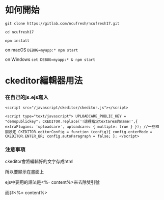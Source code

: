 # 如何開始

`git clone https://gitlab.com/ncufresh/ncufresh17.git`

`cd ncufresh17`

`npm install`

on macOS
`DEBUG=myapp:* npm start`

on Windows
`set DEBUG=myapp:* & npm start`

# ckeditor編輯器用法

### 在自己的js.ejs寫入

`<script src="/javascript/ckeditor/ckeditor.js"></script>`

`<script type="text/javascript">
    UPLOADCARE_PUBLIC_KEY = "demopublickey";
    CKEDITOR.replace('!這裡指定textarea的name!',{
    extraPlugins: 'uploadcare',
    uploadcare: {
        multiple: true
    }
    });
    //一些相關設定
    CKEDITOR.editorConfig = function (config){
      config.enterMode = CKEDITOR.ENTER_BR;
      config.autoParagraph = false;
    };
</script>
`

### 注意事項

ckeditor會將編輯好的文字存成html

所以要顯示在畫面上

ejs中要用的語法是<%- content%>來去除雙引號

而非<%= content%>


